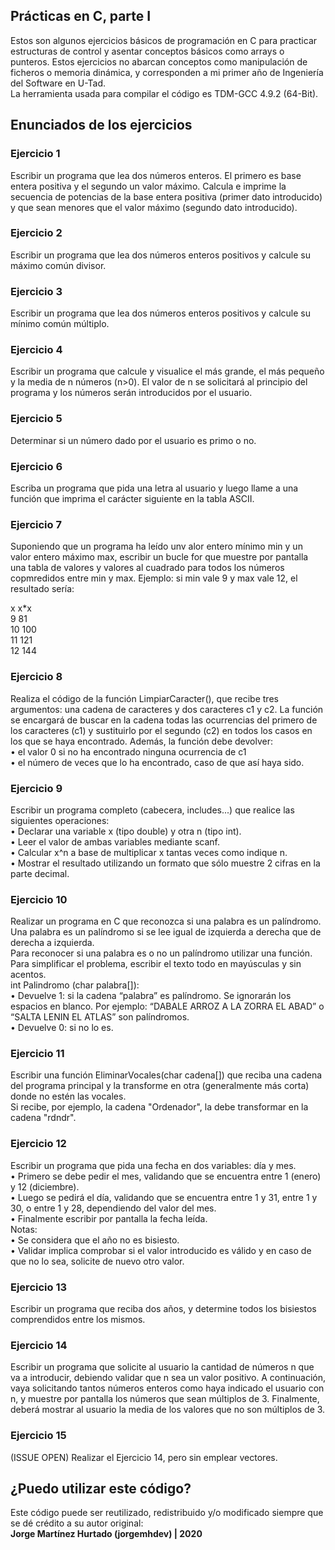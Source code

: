 ## Prácticas en C, parte I
Estos son algunos ejercicios básicos de programación en C para practicar estructuras de control y asentar conceptos básicos como arrays o punteros. Estos ejercicios no abarcan conceptos como manipulación de ficheros o memoria dinámica, y corresponden a mi primer año de Ingeniería del Software en U-Tad.<br> 
La herramienta usada para compilar el código es TDM-GCC 4.9.2 (64-Bit).

## Enunciados de los ejercicios
### Ejercicio 1
Escribir un programa que lea dos números enteros. El primero es base entera positiva y el segundo un valor máximo. Calcula e imprime la secuencia de potencias de la base entera positiva (primer dato introducido) y que sean menores que el valor máximo (segundo dato introducido).<br>

### Ejercicio 2
Escribir un programa que lea dos números enteros positivos y calcule su máximo común divisor.<br>

### Ejercicio 3
Escribir un programa que lea dos números enteros positivos y calcule su mínimo común múltiplo.<br>

### Ejercicio 4
Escribir un programa que calcule y visualice el más grande, el más pequeño y la media de n números (n>0). El valor de n se solicitará al principio del programa y los números serán introducidos por el usuario.<br>

### Ejercicio 5
Determinar si un número dado por el usuario es primo o no.<br>

### Ejercicio 6
Escriba un programa que pida una letra al usuario y luego llame a una función que imprima el carácter siguiente en la tabla ASCII.<br>

### Ejercicio 7
Suponiendo que un programa ha leído unv alor entero mínimo min y un valor entero máximo max, escribir un bucle for que muestre por pantalla una tabla de valores y valores al cuadrado para todos los números copmredidos entre min y max.
Ejemplo: si min vale 9 y max vale 12, el resultado sería:

x     x*x<br> 
9     81<br> 
10    100<br> 
11    121<br> 
12    144<br> 

### Ejercicio 8
Realiza el código de la función LimpiarCaracter(), que recibe tres argumentos: una cadena de caracteres y dos caracteres c1 y c2. La función se encargará de buscar en la cadena todas las ocurrencias del primero de los caracteres (c1) y sustituirlo por el segundo (c2) en todos los casos en los que se haya encontrado. Además, la función debe devolver:<br>
• el valor 0 si no ha encontrado ninguna ocurrencia de c1<br>
• el número de veces que lo ha encontrado, caso de que así haya sido.<br>

### Ejercicio 9
Escribir un programa completo (cabecera, includes...) que realice las siguientes operaciones:<br>
• Declarar una variable x (tipo double) y otra n (tipo int).<br>
• Leer el valor de ambas variables mediante scanf.<br>
• Calcular x^n a base de multiplicar x tantas veces como indique n.<br>
• Mostrar el resultado utilizando un formato que sólo muestre 2 cifras en la parte decimal.<br>

### Ejercicio 10
Realizar un programa en C que reconozca si una palabra es un palíndromo. Una palabra es un palíndromo si se lee igual de izquierda a derecha que de derecha a izquierda.<br> 
Para reconocer si una palabra es o no un palíndromo utilizar una función. Para simplificar el problema, escribir el texto todo en mayúsculas y sin acentos.<br>
int Palindromo (char palabra[]):<br>
• Devuelve 1: si la cadena “palabra” es palíndromo. Se ignorarán los espacios en blanco. Por ejemplo: “DABALE ARROZ A LA ZORRA EL ABAD” o “SALTA LENIN EL ATLAS” son palíndromos.<br>
• Devuelve 0: si no lo es.<br>

### Ejercicio 11
Escribir una función EliminarVocales(char cadena[]) que reciba una cadena del programa principal y la transforme en otra (generalmente más corta) donde no estén las vocales.<br>
Si recibe, por ejemplo, la cadena "Ordenador", la debe transformar en la cadena "rdndr".<br>

### Ejercicio 12
Escribir un programa que pida una fecha en dos variables: día y mes.<br>
• Primero se debe pedir el mes, validando que se encuentra entre 1 (enero) y 12 (diciembre).<br>
• Luego se pedirá el día, validando que se encuentra entre 1 y 31, entre 1 y 30, o entre 1 y 28, dependiendo del valor del mes.<br>
• Finalmente escribir por pantalla la fecha leída.<br>
Notas:<br>
• Se considera que el año no es bisiesto.<br>
• Validar implica comprobar si el valor introducido es válido y en caso de que no lo sea, solicite de nuevo otro valor.<br>

### Ejercicio 13

Escribir un programa que reciba dos años, y determine todos los bisiestos comprendidos entre los mismos.<br>

### Ejercicio 14

Escribir un programa que solicite al usuario la cantidad de números n que va a introducir, debiendo validar que n sea un valor positivo. A continuación, vaya solicitando tantos números enteros como haya indicado el usuario con n, y muestre por pantalla los números que sean múltiplos de 3. Finalmente, deberá mostrar al usuario la media de los valores que no son múltiplos de 3.

### Ejercicio 15

(ISSUE OPEN) Realizar el Ejercicio 14, pero sin emplear vectores.

## ¿Puedo utilizar este código?
Este código puede ser reutilizado, redistribuido y/o modificado siempre que se dé crédito a su autor original:<br>
<b>Jorge Martínez Hurtado (jorgemhdev) | 2020</b>
